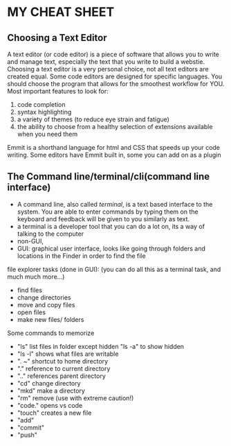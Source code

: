 # MY CHEAT SHEET

## Choosing a Text Editor
A text editor (or code editor) is a piece of software that allows you to write and manage text, especially the text that you write to build a webstie.  Choosing a text editor is a very personal choice, not all text editors are created equal.  Some code editors are designed for specific languages. You should choose the program that allows for the smoothest workflow for YOU. Most important features to look for:
1. code completion
1. syntax highlighting
1. a variety of themes (to reduce eye strain and fatigue)
1. the ability to choose from a healthy selection of
extensions available when you need them

Emmit is a shorthand language for html and CSS that speeds up your code writing.  Some editors have Emmit built in, some you can add on as a plugin

## The Command line/terminal/cli(command line interface)
- A command line, also called _terminal_, is a text based interface to the system. You are able to enter commands by typing them on the keyboard and feedback will be given to you similarly as text.
- a terminal is a developer tool that you can do a lot on, its a way of talking to the computer
- non-GUI,
- GUI: graphical user interface, looks like going through folders and locations in the Finder in order to find the file

file explorer tasks (done in GUI): (you can do all this as a terminal task, and much much more...)
- find files
- change directories
- move and copy files
- open files
- make new files/ folders

Some commands to memorize

- "ls" list files in folder except hidden "ls -a" to show hidden
- "ls -l" shows what files are writable
- ". ~" shortcut to home directory
- "." reference to current directory
- ".." references parent directory
- "cd" change directory
- "mkd" make a directory
- "rm" remove (use with extreme caution!)
- "code." opens vs code
- "touch" creates a new file
- "add" <filename>
- "commit" <filename>
- "push" <filename>
